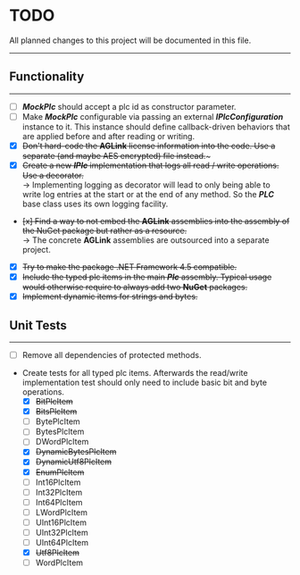 # TODO

All planned changes to this project will be documented in this file.
___

## Functionality
___

- [ ] ***MockPlc*** should accept a plc id as constructor parameter.
- [ ] Make ***MockPlc*** configurable via passing an external ***IPlcConfiguration*** instance to it. This instance should define callback-driven behaviors that are applied before and after reading or writing.
- [x] ~~Don't hard-code the **AGLink** license information into the code. Use a separate (and maybe AES encrypted) file instead.~~~
- [x] ~~Create a new ***IPlc*** implementation that logs all read / write operations. Use a decorator.~~  
→ Implementing logging as decorator will lead to only being able to write log entries at the start or at the end of any method. So the ***PLC*** base class uses its own logging facility.
- ~~[x] Find a way to not embed the **AGLink** assemblies into the assembly of the NuGet package but rather as a resource.~~  
→ The concrete **AGLink** assemblies are outsourced into a separate project. 
- [x] ~~Try to make the package .NET Framework 4.5 compatible.~~
- [x] ~~Include the typed plc items in the main ***Plc*** assembly. Typical usage would otherwise require to always add two **NuGet** packages.~~
- [x] ~~Implement dynamic items for strings and bytes.~~

## Unit Tests
___

- [ ] Remove all dependencies of protected methods.
- Create tests for all typed plc items. Afterwards the read/write implementation test should only need to include basic bit and byte operations.
  - [x] ~~BitPlcItem~~
  - [x] ~~BitsPlcItem~~
  - [ ] BytePlcItem
  - [ ] BytesPlcItem
  - [ ] DWordPlcItem
  - [x] ~~DynamicBytesPlcItem~~
  - [x] ~~DynamicUtf8PlcItem~~
  - [x] ~~EnumPlcItem~~
  - [ ] Int16PlcItem
  - [ ] Int32PlcItem
  - [ ] Int64PlcItem
  - [ ] LWordPlcItem
  - [ ] UInt16PlcItem
  - [ ] UInt32PlcItem
  - [ ] UInt64PlcItem
  - [x] ~~Utf8PlcItem~~
  - [ ] WordPlcItem